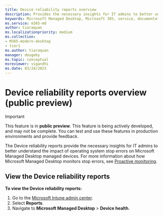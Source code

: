 ```yaml
---
title: Device reliability reports overview
description: Provides the necessary insights for IT admins to better understand the impact of operating system stop errors on managed devices
keywords: Microsoft Managed Desktop, Microsoft 365, service, documentation
ms.service: m365-md
author: tiaraquan
ms.localizationpriority: medium
ms.collection: 
- M365-modern-desktop
- tier1
ms.author: tiaraquan
manager: dougeby
ms.topic: conceptual
msreviewer: vigandhi
ms.date: 03/24/2023
---
```


# Device reliability reports overview (public preview)

> [!IMPORTANT]
> This feature is in **public preview**. This feature is being actively developed, and may not be complete. You can test and use these features in production environments and provide feedback.

The Device reliability reports provide the necessary insights for IT admins to better understand the impact of operating system stop errors on Microsoft Managed Desktop managed devices. For more information about how Microsoft Managed Desktop monitors stop errors, see [Proactive monitoring](../operate/proactive-monitoring.md#stop-errors).

## View the Device reliability reports

**To view the Device reliability reports:**

1. Go to the [Microsoft Intune admin center](https://go.microsoft.com/fwlink/?linkid=2109431).
2. Select **Reports**.
3. Navigate to **Microsoft Managed Desktop** > **Device health**.
